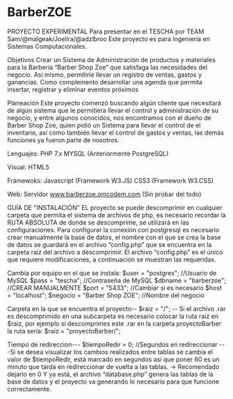 # BarberZOE
PROYECTO EXPERIMENTAL
Para presentar en el TESCHA por TEAM Sam/@malgeak/Joelira/@adzlbroo
Este proyecto es para Ingeniería en Sistemas Computacionales.

Objetivos
Crear un Sistema de Administración de productos y materiales para la Barbería “Barber Shop Zoe” que satisfaga las necesidades del negocio.
Así mismo, permitirle llevar un registro de ventas, gastos y ganancias.
Como complemento desarrollar una agenda que permita insertar, registrar y eliminar eventos próximos

Planeación
Este proyecto comenzó buscando algún cliente que necesitará de algún sistema que le permitiera llevar el control y administración de su negocio, y entre algunos conocidos, nos encontramos con el dueño de Barber Shop Zoe, quien pidió un Sistema para llevar el control de el inventario, así como también llevar el control de gastos y ventas, las demás funciones ya fueron parte de nosotros.

Lenguajes:
PHP 7.x
MYSQL (Anteriormente PostgreSQL)

Visual:
HTML5

Framewoks:
Javascript (Framework W3.JS)
CSS3 (Framework W3.CSS)

Web:
Servidor www.barberzoe.omcodem.com (Sin probar del todo)

GUÍA DE "INSTALACIÓN"
EL proyecto se puede descomprimir en cualquier carpeta que permita el sistema de archivos de php, es necesario recordar la RUTA ABSOLUTA de donde se descomprime, se utilizará en las
configuraciones.
Para configurar la conexión con postgresql es necesario crear manualmente la base de datos, el nombre con el que se crea la base de datos se guardará en el archivo “config.php” que se encuentra en la carpeta raíz del archivo a descomprimir.
El archivo “config.php” es el único que requiere modificaciones, a continuación se muestran las
requeridas.

Cambia por equipo en el que se instala:
	$user = "postgres"; //Usuario de MySQL
	$pass = "tescha"; //Contraseña de MySQL
	$dbname = "barberzoe"; //CREAR MANUALMENTE
	$port = "5433"; //Cambiar si es necesario
	$host = "localhost";
	$negocio = "Barber Shop ZOE"; //Nombre del negocio

Carpeta en la que se encuentra el proyecto--
$raiz = "/";
-- Si el archivo .rar es descomprimido en una subcarpeta es necesario colocar la ruta raíz en $raiz,
por ejemplo si descomprimes este .rar en la carpeta proyectoBarber la ruta sería:
$raiz = "proyectoBarber/";

Tiempo de redireccion---
$tiempoRedir = 0; //Segundos en redireccionar
---Si se desea visualizar los cambios realizados entre tablas se cambia el valor de $tiempoRedir, está marcado en segundos así que poner 60 es un minuto que tarda en redireccionar de vuelta a las tablas. -> Recomendado dejarlo en 0
Y ya está, el archivo “database.php” genera las tablas de la base de datos y el proyecto va
generando lo necesario para que funcione correctamente.